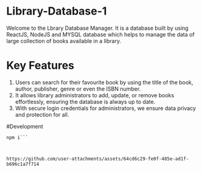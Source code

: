 # Library-Database-1
 Welcome to the Lbrary Database Manager. It is a database built by using ReactJS, NodeJS and MYSQL database which helps to manage the data of large collection of books available in a library.

# Key Features
1) Users can search for their favourite book by using the title of the book, author, publisher, genre or even the ISBN number.
2) It allows library administrators to add, update, or remove books effortlessly, ensuring the database is always up to date.
3) With secure login credentials for administrators, we ensure data privacy and protection for all.

#Development
```git clone https://github.com/adhikanshgoel22/Library-Database
npm i```



https://github.com/user-attachments/assets/64cd6c29-fe0f-485e-ad1f-b696c1a7f714

